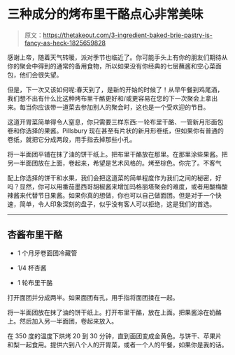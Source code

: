 # 三种成分的烤布里干酪点心非常美味

> 原文：<https://thetakeout.com/3-ingredient-baked-brie-pastry-is-fancy-as-heck-1825659828>

感谢上帝，随着天气转暖，派对季节也临近了。你可能手头上有你的朋友们期待从你的聚会中得到的通常的备用食物，所以如果没有你经典的七层蘸酱和空心菜面包，他们会很失望。



但是，下一次又该如何呢:春天到了，是新的开始的时候了！从早午餐到鸡尾酒，我们想不出有什么比这种烤布里干酪更好和/或更容易在您的下一次聚会上拿出来。每当你应该带一道菜去参加别人的聚会时，这也是一个受欢迎的节目。

这道开胃菜简单得令人窒息，你只需要三样东西:一轮布里干酪、一管新月形面包卷和你选择的果酱。Pillsbury 现在甚至有片状的新月形卷纸，但如果你有普通的卷纸，就把它分成两段，用手指去掉那些小孔。

将一半面团平铺在抹了油的饼干纸上。把布里干酪放在那里。在那里涂些果酱。把另一半面团放在上面，卷起来，希望是艺术风格的。烤至棕色。你完了。不客气

配上你选择的饼干和水果，我们会把这道菜的简单程度作为我们之间的秘密，好吗？显然，你可以用番茄墨西哥胡椒酱来增加玛格丽塔聚会的难度，或者用酸梅酸辣酱来代替节日果酱。如果你真的想做，你也可以自己做面团。但是对于一个快速，简单，令人印象深刻的盘子，似乎没有客人可以拒绝，这是我们的首选。

* * *

## 杏酱布里干酪

*   1 个月牙卷面团冷藏管

*   1/4 杯杏酱

*   1 轮布里干酪

打开面团并分成两半。如果面团有孔，用手指将面团揉在一起。

将一半面团放在抹了油的饼干纸上。打开布里干酪，放在上面。把果酱涂在奶酪上。然后加入另一半面团，卷起来放入。

在 350 度的温度下烘烤 20 到 30 分钟，直到面团变成金黄色。与饼干、苹果片和梨一起食用。提供六到八个人的开胃菜，或者一个人的午餐，如果你是我的话。